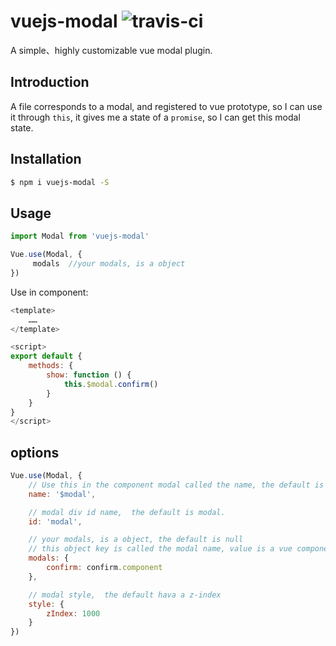 # vuejs-modal ![travis-ci](https://travis-ci.org/shaodahong/vuejs-modal.svg?branch=master)

A simple、highly customizable vue modal plugin.

## Introduction

A file corresponds to a modal, and registered to vue prototype, so I can use it through `this`, it gives me a state of a `promise`, so I can get this modal state.

## Installation

```bash
$ npm i vuejs-modal -S
```

## Usage

```javascript
import Modal from 'vuejs-modal'

Vue.use(Modal, {
     modals  //your modals, is a object 
})
```

Use in component:

```js
<template>
    ……
</template>

<script>
export default {
    methods: {
        show: function () {
            this.$modal.confirm()
        }
    }
}
</script>
```

## options

```js
Vue.use(Modal, {
    // Use this in the component modal called the name, the default is $modal.
    name: '$modal',

    // modal div id name,  the default is modal.
    id: 'modal',

    // your modals, is a object, the default is null
    // this object key is called the modal name, value is a vue component. 
    modals: {
        confirm: confirm.component
    },

    // modal style,  the default hava a z-index
    style: {
        zIndex: 1000
    }
})
```